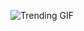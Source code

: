 ![Trending GIF](https://media3.giphy.com/media/v1.Y2lkPThiYjIxNzcyajJvaXBtdDNnY2JxN3ZjY2owc3Y4dWE4NHRwY28ybzB5ZDlpNXJrMCZlcD12MV9naWZzX3NlYXJjaCZjdD1n/MT5UUV1d4CXE2A37Dg/giphy.gif)
